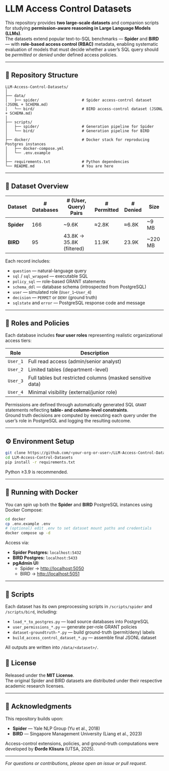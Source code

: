 # LLM Access Control Datasets

This repository provides **two large-scale datasets** and companion scripts for studying **permission-aware reasoning in Large Language Models (LLMs)**.  
The datasets extend popular text-to-SQL benchmarks — **Spider** and **BIRD** — with **role-based access control (RBAC)** metadata, enabling systematic evaluation of models that must decide whether a user’s SQL query should be *permitted* or *denied* under defined access policies.

---

## 📂 Repository Structure

```
LLM-Access-Control-Datasets/
│
├── data/
│   ├── spider/                   # Spider access-control dataset (JSONL + SCHEMA.md)
│   └── bird/                     # BIRD access-control dataset (JSONL + SCHEMA.md)
│
├── scripts/
│   ├── spider/                   # Generation pipeline for Spider
│   └── bird/                     # Generation pipeline for BIRD
│
├── docker/                       # Docker stack for reproducing Postgres instances
│   ├── docker-compose.yml
│   └── .env.example
│
├── requirements.txt              # Python dependencies
└── README.md                     # You are here
```

---

## 📘 Dataset Overview

| Dataset | # Databases | # (User, Query) Pairs | # Permitted | # Denied | Size | 
|----------|-------------|----------------------|--------------|-----------|-------|
| **Spider** | 166 | ~9.6K | ≈2.8K | ≈6.8K | ~9 MB | 
| **BIRD** | 95 | 43.8K → 35.8K (filtered) | 11.9K | 23.9K | ~220 MB | 

Each record includes:
- `question` — natural-language query  
- `sql` / `sql_wrapped` — executable SQL  
- `policy_sql` — role-based GRANT statements  
- `schema_ddl` — database schema (introspected from PostgreSQL)  
- `user` — simulated role (`User_1`–`User_4`)  
- `decision` — `PERMIT` or `DENY` (ground truth)  
- `sqlstate` and `error` — PostgreSQL response code and message  

---

## 🧩 Roles and Policies

Each database includes **four user roles** representing realistic organizational access tiers:

| Role | Description |
|------|--------------|
| `User_1` | Full read access (admin/senior analyst) |
| `User_2` | Limited tables (department-level) |
| `User_3` | Full tables but restricted columns (masked sensitive data) |
| `User_4` | Minimal visibility (external/junior role) |

Permissions are defined through automatically generated SQL `GRANT` statements reflecting **table- and column-level constraints**.  
Ground truth decisions are computed by executing each query under the user’s role in PostgreSQL and logging the resulting outcome.

---

## ⚙️ Environment Setup

```bash
git clone https://github.com/<your-org-or-user>/LLM-Access-Control-Datasets.git
cd LLM-Access-Control-Datasets
pip install -r requirements.txt
```

Python ≥3.9 is recommended.

---

## 🐘 Running with Docker

You can spin up both the **Spider** and **BIRD** PostgreSQL instances using Docker Compose:

```bash
cd docker
cp .env.example .env
# (optional) edit .env to set dataset mount paths and credentials
docker compose up -d
```

Access via:
- **Spider Postgres:** `localhost:5432`
- **BIRD Postgres:** `localhost:5433`
- **pgAdmin UI:**  
  - Spider → [http://localhost:5050](http://localhost:5050)  
  - BIRD → [http://localhost:5051](http://localhost:5051)

---

## 🧠 Scripts

Each dataset has its own preprocessing scripts in `/scripts/spider` and `/scripts/bird`, including:
- `load_*_to_postgres.py` — load source databases into PostgreSQL  
- `user_permissions_*.py` — generate per-role GRANT policies  
- `dataset-groundtruth-*.py` — build ground-truth (permit/deny) labels  
- `build_access_control_dataset_*.py` — assemble final JSONL dataset  

All outputs are written into `/data/<dataset>/`.

## 🔐 License

Released under the **MIT License**.  
The original Spider and BIRD datasets are distributed under their respective academic research licenses.

---

## 🧾 Acknowledgments

This repository builds upon:
- **Spider** — Yale NLP Group (Yu et al., 2018)  
- **BIRD** — Singapore Management University (Liang et al., 2023)  

Access-control extensions, policies, and ground-truth computations were developed by **Đorđe Klisura** (UTSA, 2025).

---

*For questions or contributions, please open an issue or pull request.*

